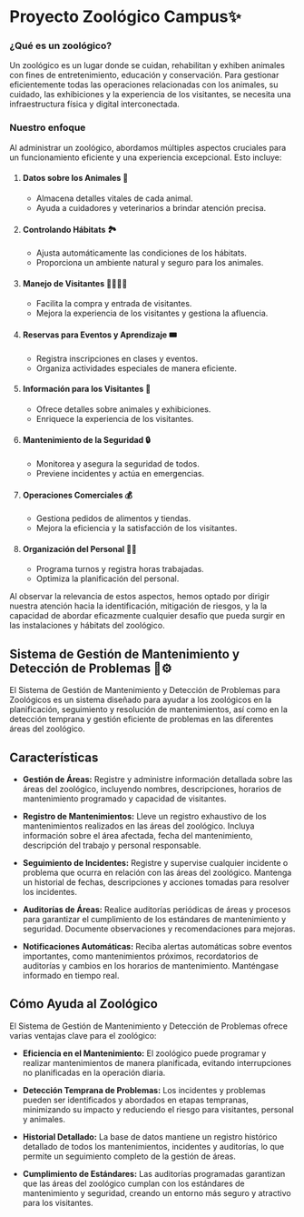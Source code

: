 # Proyecto Zoológico Campus:sparkles:

### ¿Qué es un zoológico?

Un zoológico es un lugar donde se cuidan, rehabilitan y exhiben animales con fines de entretenimiento, educación y conservación. Para gestionar  eficientemente todas las operaciones relacionadas con los animales, su  cuidado, las exhibiciones y la experiencia de los visitantes, se  necesita una infraestructura física y digital interconectada.

### Nuestro enfoque

Al administrar un zoológico, abordamos múltiples aspectos cruciales para un funcionamiento eficiente y una experiencia excepcional. Esto incluye:

1. #### **Datos sobre los Animales**   :bear:

   - Almacena detalles vitales de cada animal.
   - Ayuda a cuidadores y veterinarios a brindar atención precisa.

2. #### **Controlando Hábitats**   :national_park:

   - Ajusta automáticamente las condiciones de los hábitats.
   - Proporciona un ambiente natural y seguro para los animales.

3. #### **Manejo de Visitantes**  :family_man_woman_boy_boy:

   - Facilita la compra y entrada de visitantes.
   - Mejora la experiencia de los visitantes y gestiona la afluencia.

4. #### **Reservas para Eventos y Aprendizaje**  :tickets:

   - Registra inscripciones en clases y eventos.
   - Organiza actividades especiales de manera eficiente.

5. #### **Información para los Visitantes**  :information_desk_person:

   - Ofrece detalles sobre animales y exhibiciones.
   - Enriquece la experiencia de los visitantes.

6. #### **Mantenimiento de la Seguridad**  :lock:

   - Monitorea y asegura la seguridad de todos.
   - Previene incidentes y actúa en emergencias.

7. #### **Operaciones Comerciales**  :moneybag:

   - Gestiona pedidos de alimentos y tiendas.
   - Mejora la eficiencia y la satisfacción de los visitantes.

8. #### **Organización del Personal** :man_factory_worker:

   - Programa turnos y registra horas trabajadas.
   - Optimiza la planificación del personal.



Al observar la relevancia de estos aspectos, hemos optado por  dirigir nuestra atención hacia la identificación, mitigación de riesgos, y la la capacidad de abordar eficazmente cualquier desafío que pueda surgir en las instalaciones y hábitats del zoológico.



## Sistema de Gestión de Mantenimiento y Detección de Problemas :hammer::gear:

El Sistema de Gestión de Mantenimiento y Detección de Problemas para Zoológicos es un sistema diseñado para ayudar a los zoológicos en la planificación, seguimiento y resolución de mantenimientos, así como en la detección temprana y gestión eficiente de problemas en las diferentes áreas del zoológico. 



## Características

- **Gestión de Áreas:** Registre y administre información detallada sobre las áreas del zoológico, incluyendo nombres, descripciones, horarios de mantenimiento programado y capacidad de visitantes.

- **Registro de Mantenimientos:** Lleve un registro exhaustivo de los mantenimientos realizados en las áreas del zoológico. Incluya información sobre el área afectada, fecha del mantenimiento, descripción del trabajo y personal responsable.

- **Seguimiento de Incidentes:** Registre y supervise cualquier incidente o problema que ocurra en relación con las áreas del zoológico. Mantenga un historial de fechas, descripciones y acciones tomadas para resolver los incidentes.

- **Auditorías de Áreas:** Realice auditorías periódicas de áreas y procesos para garantizar el cumplimiento de los estándares de mantenimiento y seguridad. Documente observaciones y recomendaciones para mejoras.

- **Notificaciones Automáticas:** Reciba alertas automáticas sobre eventos importantes, como mantenimientos próximos, recordatorios de auditorías y cambios en los horarios de mantenimiento. Manténgase informado en tiempo real.

  

## Cómo Ayuda al Zoológico

El Sistema de Gestión de Mantenimiento y Detección de Problemas ofrece varias ventajas clave para el zoológico:

- **Eficiencia en el Mantenimiento:** El zoológico puede programar y realizar mantenimientos de manera planificada, evitando interrupciones no planificadas en la operación diaria.

- **Detección Temprana de Problemas:** Los incidentes y problemas pueden ser identificados y abordados en etapas tempranas, minimizando su impacto y reduciendo el riesgo para visitantes, personal y animales.

- **Historial Detallado:** La base de datos mantiene un registro histórico detallado de todos los mantenimientos, incidentes y auditorías, lo que permite un seguimiento completo de la gestión de áreas.

- **Cumplimiento de Estándares:** Las auditorías programadas garantizan que las áreas del zoológico cumplan con los estándares de mantenimiento y seguridad, creando un entorno más seguro y atractivo para los visitantes.

  
